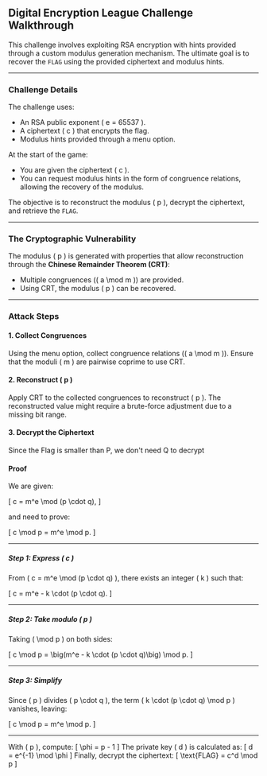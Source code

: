 ## **Digital Encryption League** Challenge Walkthrough

This challenge involves exploiting RSA encryption with hints provided through a custom modulus generation mechanism. The ultimate goal is to recover the `FLAG` using the provided ciphertext and modulus hints.

---

### **Challenge Details**

The challenge uses:
- An RSA public exponent \( e = 65537 \).
- A ciphertext \( c \) that encrypts the flag.
- Modulus hints provided through a menu option.

At the start of the game:
- You are given the ciphertext \( c \).
- You can request modulus hints in the form of congruence relations, allowing the recovery of the modulus.

The objective is to reconstruct the modulus \( p \), decrypt the ciphertext, and retrieve the `FLAG`.

---

### **The Cryptographic Vulnerability**

The modulus \( p \) is generated with properties that allow reconstruction through the **Chinese Remainder Theorem (CRT)**:
- Multiple congruences (\( a \mod m \)) are provided.
- Using CRT, the modulus \( p \) can be recovered.

---

### **Attack Steps**

#### **1. Collect Congruences**

Using the menu option, collect congruence relations (\( a \mod m \)). Ensure that the moduli \( m \) are pairwise coprime to use CRT.

#### **2. Reconstruct \( p \)**

Apply CRT to the collected congruences to reconstruct \( p \). The reconstructed value might require a brute-force adjustment due to a missing bit range.

#### **3. Decrypt the Ciphertext**
Since the Flag is smaller than P, we don't need Q to decrypt
#### Proof

We are given:

\[
c = m^e \mod (p \cdot q),
\]

and need to prove:

\[
c \mod p = m^e \mod p.
\]

---

##### Step 1: Express \( c \)

From \( c = m^e \mod (p \cdot q) \), there exists an integer \( k \) such that:

\[
c = m^e - k \cdot (p \cdot q).
\]

---

##### Step 2: Take modulo \( p \)

Taking \( \mod p \) on both sides:

\[
c \mod p = \big(m^e - k \cdot (p \cdot q)\big) \mod p.
\]

---

##### Step 3: Simplify

Since \( p \) divides \( p \cdot q \), the term \( k \cdot (p \cdot q) \mod p \) vanishes, leaving:

\[
c \mod p = m^e \mod p.
\]

---
With \( p \), compute:
\[
\phi = p - 1
\]
The private key \( d \) is calculated as:
\[
d = e^{-1} \mod \phi
\]
Finally, decrypt the ciphertext:
\[
\text{FLAG} = c^d \mod p
\]
